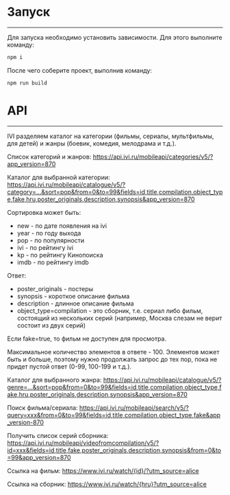 # Запуск
------------------------
Для запуска необходимо установить зависимости. Для этого выполните команду:
```bash
npm i
```
После чего соберите проект, выполнив команду:
```bash
npm run build
```
# API
-----------------------
IVI разделяем каталог на категории (фильмы, сериалы, мультфильмы, для детей) и жанры (боевик, комедия, мелодрама и т.д.).

Список категорий и жанров:
https://api.ivi.ru/mobileapi/categories/v5/?app_version=870

Каталог для выбранной категории:
https://api.ivi.ru/mobileapi/catalogue/v5/?category=...&sort=pop&from=0&to=99&fields=id,title,compilation,object_type,fake,hru,poster_originals,description,synopsis&app_version=870

Сортировка может быть:
- new - по дате появления на ivi
- year - по году выхода
- pop - по популярности
- ivi - по рейтингу ivi
- kp - по рейтингу Кинопоиска
- imdb - по рейтингу imdb

Ответ:
- poster_originals - постеры
- synopsis - короткое описание фильма
- description - длинное описание фильма
- object_type=compilation - это сборник, т.е. сериал либо фильм, состоящий из нескольких серий (например, Москва слезам не верит состоит из двух серий)

Если fake=true, то фильм не доступен для просмотра.

Максимальное количество элементов в ответе - 100. Элементов может быть и больше, поэтому нужно продолжать запрос до тех пор, пока не придет пустой ответ (0-99, 100-199 и т.д.).

Каталог для выбранного жанра:
https://api.ivi.ru/mobileapi/catalogue/v5/?genre=...&sort=pop&from=0&to=99&fields=id,title,compilation,object_type,fake,hru,poster_originals,description,synopsis&app_version=870

Поиск фильма/сериала:
https://api.ivi.ru/mobileapi/search/v5/?query=xxx&from=0&to=99&fields=id,title,compilation,object_type,fake&app_version-870

Получить список серий сборника:
https://api.ivi.ru/mobileapi/videofromcompilation/v5/?id=xxx&fields=id,title,fake,poster_originals,description,synopsis&from=0&to=99&app_version=870

Ссылка на фильм:
https://www.ivi.ru/watch/{id}/?utm_source=alice

Ссылка на сборник:
https://www.ivi.ru/watch/{hru}?utm_source=alice
